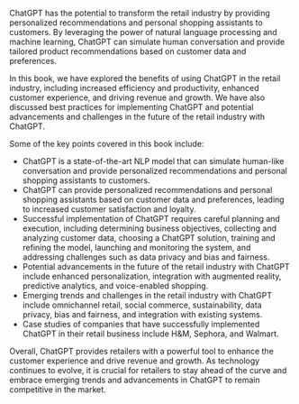 
ChatGPT has the potential to transform the retail industry by providing personalized recommendations and personal shopping assistants to customers. By leveraging the power of natural language processing and machine learning, ChatGPT can simulate human conversation and provide tailored product recommendations based on customer data and preferences.

In this book, we have explored the benefits of using ChatGPT in the retail industry, including increased efficiency and productivity, enhanced customer experience, and driving revenue and growth. We have also discussed best practices for implementing ChatGPT and potential advancements and challenges in the future of the retail industry with ChatGPT.

Some of the key points covered in this book include:

* ChatGPT is a state-of-the-art NLP model that can simulate human-like conversation and provide personalized recommendations and personal shopping assistants to customers.
* ChatGPT can provide personalized recommendations and personal shopping assistants based on customer data and preferences, leading to increased customer satisfaction and loyalty.
* Successful implementation of ChatGPT requires careful planning and execution, including determining business objectives, collecting and analyzing customer data, choosing a ChatGPT solution, training and refining the model, launching and monitoring the system, and addressing challenges such as data privacy and bias and fairness.
* Potential advancements in the future of the retail industry with ChatGPT include enhanced personalization, integration with augmented reality, predictive analytics, and voice-enabled shopping.
* Emerging trends and challenges in the retail industry with ChatGPT include omnichannel retail, social commerce, sustainability, data privacy, bias and fairness, and integration with existing systems.
* Case studies of companies that have successfully implemented ChatGPT in their retail business include H\&M, Sephora, and Walmart.

Overall, ChatGPT provides retailers with a powerful tool to enhance the customer experience and drive revenue and growth. As technology continues to evolve, it is crucial for retailers to stay ahead of the curve and embrace emerging trends and advancements in ChatGPT to remain competitive in the market.


